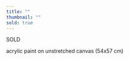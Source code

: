```yaml
---
title: ""
thumbnail: ""
sold: true
---
```

SOLD

acrylic paint on unstretched canvas (54x57 cm)


